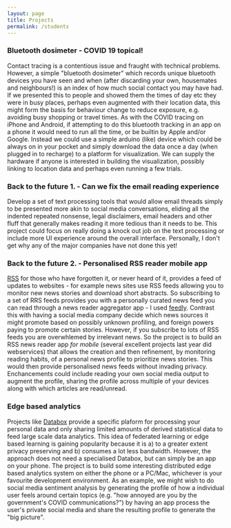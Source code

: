 ```yaml
---
layout: page
title: Projects
permalink: /students
---
```


### Bluetooth dosimeter - COVID 19 topical!

Contact tracing is a contentious issue and fraught with technical problems. However, a simple "bluetooth dosimeter" which records unique bluetooth devices you have seen and when (after discarding your own, housemates and neighbours!) is an index of how much social contact you may have had. If we presented this to people and showed them the times of day etc they were in busy places, perhaps even augmented with their location data, this might form the basis for behaviour change to reduce exposure, e.g. avoiding busy shopping or travel times. As with the COVID tracing on iPhone and Android, if attempting to do this bluetooth tracking in an app on a phone it would need to run all the time, or be builtin by Apple and/or Google. Instead we could use a simple arduino (like) device which could be always on in your pocket and simply download the data once a day (when plugged in to recharge) to a platform for visualization. We can supply the hardware if anyone is interested in building the visualization, possibly linking to location data and perhaps even running a few trials.

### Back to the future 1. - Can we fix the email reading experience

Develop a set of text processing tools that would allow email threads simply to be presented more akin to social media conversations, eliding all the indented repeated nonsense, legal disclaimers, email headers and other fluff that generally makes reading it more tedious than it needs to be. This project could focus on really doing a knock out job on the text processing or include more UI experience around the overall interface. Personally, I don't get why any of the major companies have not done this yet! 

### Back to the future 2. - Personalised RSS reader mobile app

[RSS](https://en.wikipedia.org/wiki/RSS) for those who have forgotten it, or never heard of it, provides a feed of updates to websites - for example news sites use RSS feeds allowing you to monitor new news stories and download short abstracts. So subscribing to a set of RRS feeds provides you with a personally curated news feed you can read through a news reader aggregator app - I used [feedly](https://feedly.com). Contrast this with having a social media company decide which news sources it might promote based on possibly unknown profiling, and foreign powers paying to promote certain stories. However, if you subscribe to lots of RSS feeds you are overwhlemed by irrelevant news. So the project is to build an RSS news reader app _for mobile_ (several excellent projects last year did webservices) that allows the creation and then refinement, by monitoring reading habits, of a personal news profile to prioritize news stories. This would then provide personalised news feeds without invading privacy. Enchancements could include reading your own social media output to augment the profile, sharing the profile across multiple of your devices along with which articles are read/unread.

### Edge based analytics

Projects like [Databox](https://www.databoxproject.uk) provide a specific plaform for processing your personal data and only sharing limited amounts of derived statistical data to feed large scale data analytics. This idea of federated learning or edge based learning is gaining popularity because it is a) to a greater extent privacy preserving and b) consumes a lot less bandwidth. However, the approach does not need a specialised Databox, but can simply be an app on your phone. The project is to build some interesting distributed edge based analytics system on either the phone or a PC/Mac, whichever is your favourite development environment. As an example, we might wish to do social media sentiment analysis by generating the profile of how a individual user feels around certain topics (e.g. "how annoyed are you by the government's COVID communications?") by having an app process the user's private social media and share the resulting profile to generate the "big picture".








